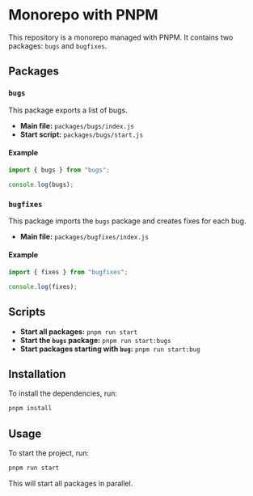 # Monorepo with PNPM

This repository is a monorepo managed with PNPM. It contains two packages: `bugs` and `bugfixes`.

## Packages

### `bugs`

This package exports a list of bugs.

- **Main file:** `packages/bugs/index.js`
- **Start script:** `packages/bugs/start.js`

#### Example

```js
import { bugs } from "bugs";

console.log(bugs);
```

### `bugfixes`

This package imports the `bugs` package and creates fixes for each bug.

- **Main file:** `packages/bugfixes/index.js`

#### Example

```js
import { fixes } from "bugfixes";

console.log(fixes);
```

## Scripts

- **Start all packages:** `pnpm run start`
- **Start the `bugs` package:** `pnpm run start:bugs`
- **Start packages starting with `bug`:** `pnpm run start:bug`

## Installation

To install the dependencies, run:

```bash
pnpm install
```

## Usage

To start the project, run:

```bash
pnpm run start
```

This will start all packages in parallel.